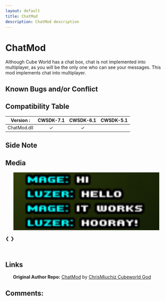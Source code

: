 ```yaml
---
layout: default
title: ChatMod
description: ChatMod description
---
```


# ChatMod 

Although Cube World has a chat box, chat is not implemented into multiplayer, as you will be the only one who can see your messages. This mod implements chat into multiplayer.

## Known Bugs and/or Conflict


## Compatibility Table
  
<div align="center" markdown="1">

| Version :               | CWSDK-7.1     | CWSDK-6.1  | CWSDK-5.1   |
| :-----------:           |:-------------:| :---------:| :----------:|
| ChatMod.dll             |    &#10003;   |  &#10003;  |             |

</div>
  
## Side Note

## Media
<!--START_SLIDESHOW-->
<body>
<div class="slideshow-container">
 
<div class="mySlides fade">
  <div align="center">
  <img src="https://raw.githubusercontent.com/Paroyer/ModCatalogue/gh-pages/assets/images/Mods/chat.png?token=ANK6PU2HDBHVTB3QIKDL4M3APYNJW" style="width:90%">
  </div>
  <div class="text"><!--Nothing--></div>
</div>


<a class="prev" onclick="plusSlides(-1)">&#10094;</a>
<a class="next" onclick="plusSlides(1)">&#10095;</a>
</div>
<br>
<div style="text-align:center">
  <span class="dot" onclick="currentSlide(1)"></span>
</div>
<!--START_SCrIPT-->
<script>
var slideIndex = 1;
showSlides(slideIndex);
function plusSlides(n) {
  showSlides(slideIndex += n);
}
function currentSlide(n) {
  showSlides(slideIndex = n);
}
function showSlides(n) {
  var i;
  var slides = document.getElementsByClassName("mySlides");
  var dots = document.getElementsByClassName("dot");
  if (n > slides.length) {slideIndex = 1}    
  if (n < 1) {slideIndex = slides.length}
  for (i = 0; i < slides.length; i++) {
      slides[i].style.display = "none";  
  }
  for (i = 0; i < dots.length; i++) {
      dots[i].className = dots[i].className.replace(" active", "");
  }
  slides[slideIndex-1].style.display = "block";  
  dots[slideIndex-1].className += " active";
}
</script>
  </body>
<!--END_SLIDESHOW_&_SCRIPT-->

## Links

&nbsp;&nbsp;&nbsp;&nbsp;&nbsp;&nbsp;**Original Author Repo:** [ChatMod](https://github.com/ChrisMiuchiz/Cube-World-Chat-Mod) by [ChrisMiuchiz Cubeworld God](https://github.com/ChrisMiuchiz)

## Comments:
<script src="https://utteranc.es/client.js"
        repo="Paroyer/Comment" 
        issue-term="pathname"
        theme="github-dark"
        label="Comment"
        crossorigin="anonymous"
        async>
</script>  
